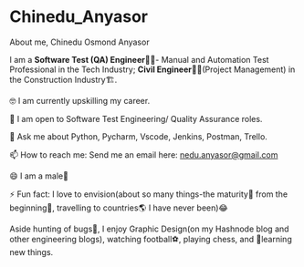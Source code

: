 # Chinedu_Anyasor
About me, Chinedu Osmond Anyasor


I am a **Software Test (QA) Engineer**:technologist:- Manual and Automation Test Professional in the Tech Industry; **Civil Engineer**:construction_worker_man:(Project Management) in the Construction Industry:building_construction:.


🤓 I am currently upskilling my career.


🤔 I am open to Software Test Engineering/ Quality Assurance roles.


💬 Ask me about Python, Pycharm, Vscode, Jenkins, Postman, Trello.


📫 How to reach me: Send me an email here: nedu.anyasor@gmail.com


😄 I am a male:man:


⚡ Fun fact: I love to envision(about so many things-the maturity:deciduous_tree: from the beginning:seedling:, travelling to countries:earth_americas: I have never been)😂


Aside hunting of bugs:lady_beetle:, I enjoy Graphic Design(on my Hashnode blog and other engineering blogs), watching football:soccer:, playing chess, and 📖learning new things.

